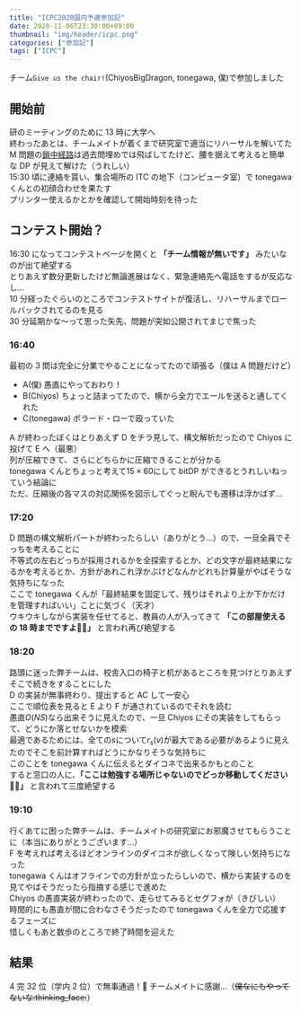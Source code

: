```yaml
---
title: "ICPC2020国内予選参加記"
date: 2020-11-06T23:30:00+09:00
thumbnail: "img/header/icpc.png"
categories: ["参加記"]
tags: ["ICPC"]
---
```


チーム`Give us the chair!`(ChiyosBigDragon, tonegawa, 僕)で参加しました

## 開始前

研のミーティングのために 13 時に大学へ<br>
終わったあとは、チームメイトが着くまで研究室で適当にリハーサルを解いてた<br>
M 問題の[鎖中経路](https://onlinejudge.u-aizu.ac.jp/problems/1183)は過去問埋めでは飛ばしてたけど、腰を据えて考えると簡単な DP が見えて解けた（うれしい）<br>
15:30 頃に連絡を貰い、集合場所の ITC の地下（コンピュータ室）で tonegawa くんとの初顔合わせを果たす<br>
プリンター使えるかとかを確認して開始時刻を待った

## コンテスト開始？

16:30 になってコンテストページを開くと **「チーム情報が無いです」** みたいなのが出て絶望する<br>
とりあえず数分更新したけど無論進展はなく、緊急連絡先へ電話をするが反応なし...<br>
10 分経ったぐらいのところでコンテストサイトが復活し、リハーサルまでロールバックされてるのを見る<br>
30 分延期かな〜って思った矢先、問題が突如公開されてまじで焦った

### 16:40

最初の 3 問は完全に分業でやることになってたので頑張る（僕は A 問題だけど）

- A(僕) 愚直にやっておわり！
- B(Chiyos) ちょっと詰まってたので、横から全力でエールを送ると通してくれた
- C(tonegawa) ポラード・ローで殴っていた

A が終わったぼくはとりあえず D をチラ見して、構文解析だったので Chiyos に投げて E へ（最悪）<br>
列が圧縮できて、さらにどちらかに圧縮できることが分かる<br>
tonegawa くんとちょっと考えて$15\times 60$にして bitDP ができるとうれしいねっていう結論に<br>
ただ、圧縮後の各マスの対応関係を図示してぐっと睨んでも遷移は浮かばず...

### 17:20

D 問題の構文解析パートが終わったらしい（ありがとう...）ので、一旦全員でそっちを考えることに<br>
不等式の左右どっちが採用されるかを全探索するとか、どの文字が最終結果になるかを考えるとか、方針があれこれ浮かぶけどなんかどれも計算量がやばそうな気持ちになった<br>
ここで tonegawa くんが「最終結果を固定して、残りはそれより上か下かだけを管理すればいい」ことに気づく（天才）<br>
ウキウキしながら実装を任せてると、教員の人が入ってきて **「この部屋使えるの 18 時までですよ:policeman:」** と言われ再び絶望する

### 18:20

路頭に迷った弊チームは、校舎入口の椅子と机があるところを見つけとりあえずそこで続きをすることにした<br>
D の実装が無事終わり、提出すると AC して一安心<br>
ここで順位表を見ると E より F が通されているのでそれを読む<br>
愚直$O(NS)$なら出来そうに見えたので、一旦 Chiyos にその実装をしてもらって、どうにか落とせないかを模索<br>
最適であるためには、全ての$s$について$r_s(v)$が最大である必要があるように見えたのでそこを前計算すればどうにかなりそうな気持ちに<br>
このことを tonegawa くんに伝えるとダイコネで出来るかもとのこと<br>
すると窓口の人に、**「ここは勉強する場所じゃないのでどっか移動してください:policeman:」** と言われて三度絶望する

### 19:10

行くあてに困った弊チームは、チームメイトの研究室にお邪魔させてもらうことに（本当にありがとうございます...）<br>
F を考えれば考えるほどオンラインのダイコネが欲しくなって険しい気持ちになった<br>
tonegawa くんはオフラインでの方針が立ったらしいので、横から実装するのを見てやばそうだったら指摘する感じで進めた<br>
Chiyos の愚直実装が終わったので、走らせてみるとセグフォが（きびしい）<br>
時間的にも愚直が間に合わなさそうだったので tonegawa くんを全力で応援するフェーズに<br>
惜しくもあと数歩のところで終了時間を迎えた

## 結果

4 完 32 位（学内 2 位）で無事通過！:raised_hands: チームメイトに感謝...（~~僕なにもやってないな:thinking_face:~~）
